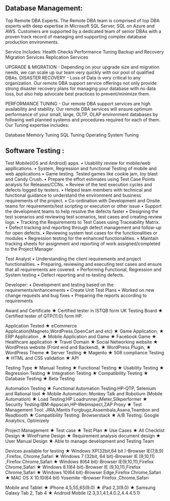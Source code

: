 
Database Management:
--------------------
Top Remote DBA Experts. The Remote DBA team is comprised of top DBA experts with deep expertise in Microsoft SQL Server, SQL on Azure and AWS. Customers are supported by a dedicated team of senior DBAs with a proven track record of managing and supporting complex database production environments.

Service Includes:
Health Checks
Performance Tuning
Backup and Recovery
Migration Services
Replication Services

UPGRADE & MIGRATION -
Depending on your upgrade size and migration needs, we can scale up our team very quickly with our pool of qualified DBAs.
DISASTER RECOVERY -
Loss of Data is very critical to any organization. Our remote DBA support service offerings not only provide strong disaster recovery plans for managing your database with no data loss, but also help advocate best practices to prevent/minimize them.

PERFORMANCE TUNING -
Our remote DBA support services are high availability and stability. Our remote DBA services will ensure optimum performance of your small, large, OLTP, OLAP environment databases by following well planned systems and procedures required for each of them. Our Tuning expertise includes:

Database Memory Tuning
SQL Tuning
Operating System Tuning


Software Testing : 
------------------
 Test Mobile(iOS and Android) apps.
•	Usability review for mobile/web appllications.
•	System, Regression and functional Testing of mobile and web applications
•	Game testing. Tested games like cookie jam, toy blast and Candy Crush.
•	Prepare the effort estimates using Test Case Points analysis for Releases/CCNs.
•	Review of the test execution cycles and defects logged by testers.
•	Helped team members with technical and functional guidance to understand the environment and business requirements of the project.
•	Co-ordination with Development and Onsite teams for requirements/test scripting or execution or other issue
•	Support the development teams to help resolve the defects faster
•	Designing the test scenarios and reviewing test scenarios, test cases and creating review logs.
•	Tracking the Requirements to Test Cases using Traceability Matrix.    
•	Defect tracking and reporting through defect management and follow-up for open defects.
•	Reviewing system test cases for the functionalities or modules
•	Regression testing for the enhanced functionalities.
•	Maintain tracking sheets for assignment and reporting of work assigned/completed to the Project Manager

Test Analyst
•	Understanding the client requirements and project functionalities.
•	Preparing, reviewing and executing test cases and ensure that all requirements are covered.
•	Performing Functional, Regression and System testing
•	Defect reporting and re-testing defects.

Developer:
•	Development and testing based on the requirements/enhancements
•	Create Unit Test Plans
•	Worked on new change requests and bug fixes
•	Preparing the reports according to requirements

Award and Certificate
★	Certified tester in ISTQB form UK Testing Board
★	Certified tester of QTP(11.0) form HP.

Application Tested
★	eCommerce Application(Magneto,WordPress,OpenCart and etc)
★	Game Application,
★	ERP Application ,
★	Mobile Application and Game
★	Facebook Game 
★	Healthcare application 
★	Travel Domain
★	Social Networking website
★	WordPress website (Front end and Backend),
★	WordPress Plugin,
★	WordPress Theme
★	Server Testing
★	Magento 
★	508 compliance Testing
★	HTML and CSS validation
★	API 


Testing Type
★	Manual Testing
★	Functional Testing
★	Usability Testing
★	Regression Testing
★	Integration Testing
★	Compatibility Testing 
★	Database Testing
★	Beta Testing

Automation Testing
★	Functional Automation Testing:HP-QTP, Selenium and Rational tool
★	Mobile Automation:  Monkey Talk and Robotium (Mobile Automation)
★	Load Testing:HP Loadrunner,jMeter,Silkperformer
★	Security Testing:IBM-Appscan,HP-Webinspect,ZAP Proxy
★	Test Management Tool: JIRA,Mantis Forgbugz,Assembala,Asana,Teambox and Readbooth
★	Compatibility Testing: Browserstack
★	A/B Testing: Google Analytics, Optimizely

Project Management
★	Test case
★	Test Plan
★	Use Cases
★	All Checklist Design 
★	WireFrame Design 
★	Requirement analysis document design
★	User Manual Design 
★	Able to manage development and Testing Team

Devices available for testing
★	Windows XP(32bit,64 bit )-Browser IE(7,8,9) ,Firefox, Chrome,Safari
★	Windows 7 (32bit, 64 bit)-Browser IE (9,10,11) ,Firefox Chrome,Safari
★	Windows 8(64 bit)-Browser IE(9,10,11),Firefox Chrome,Safari
★	Windows 8.1(64 bit)-Browser IE (9,10,11),Firefox Chrome,Safari
★	Windows 10(64 bit)-Browser Edge,Firefox Chrome,Safari
★	MAC OS X 10.10(64 bit) Yosemite –Browser Firefox ,Chrome,Safari

Mobile and Tablet
★	iPhone 4,5,5S,6S(9.0)
★	iPad 2,3(9.0)
★	Samsung Galaxy Tab 2, Tab 4
★	Android Mobile (2.3,3.1,4.1,4.0.2,4.4.4.5.1)
